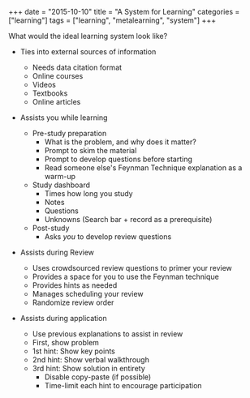 +++
date = "2015-10-10"
title = "A System for Learning"
categories = ["learning"]
tags = ["learning", "metalearning", "system"]
+++

What would the ideal learning system look like?

* Ties into external sources of information
    * Needs data citation format
    * Online courses
    * Videos
    * Textbooks
    * Online articles
* Assists you while learning
    * Pre-study preparation
        * What is the problem, and why does it matter?
        * Prompt to skim the material
        * Prompt to develop questions before starting
        * Read someone else's Feynman Technique explanation as a warm-up
    * Study dashboard
        * Times how long you study
        * Notes
        * Questions
        * Unknowns (Search bar + record as a prerequisite)
    * Post-study
        * Asks _you_ to develop review questions

* Assists during Review
    * Uses crowdsourced review questions to primer your review
    * Provides a space for you to use the Feynman technique
    * Provides hints as needed
    * Manages scheduling your review
    * Randomize review order

* Assists during application
    * Use previous explanations to assist in review
    * First, show problem
    * 1st hint: Show key points
    * 2nd hint: Show verbal walkthrough
    * 3rd hint: Show solution in entirety
        * Disable copy-paste (if possible)
        * Time-limit each hint to encourage participation

